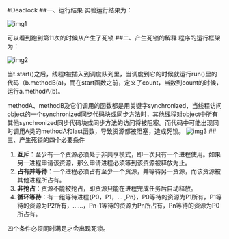 #Deadlock
##一、运行结果
实验运行结果为：

![img1](http://oficjb2g0.bkt.clouddn.com/lock.png)

可以看到跑到第11次的时候从产生了死锁
##二、产生死锁的解释
程序的运行框架为：

![img2](http://oficjb2g0.bkt.clouddn.com/thread.png)

当t.start()之后，线程t被插入到调度队列里，当调度到它的时候就运行run()里的代码（b.methodB(a)，而在start函数之前，定义了count，当数到count的时候，运行a.methodA(b)。 

methodA、methodB及它们调用的函数都是用关键字synchronized，当线程访问object的一个synchronized同步代码块或同步方法时，其他线程对object中所有其他synchronized同步代码块或同步方法的访问将被阻塞。而代码中可能出现同时调用A类的methodA和last函数，导致资源都被阻塞，造成死锁。
![img3](http://oficjb2g0.bkt.clouddn.com/classab.png)
##三、产生死锁的四个必要条件
1. **互斥**：至少有一个资源必须处于非共享模式，即一次只有一个进程使用。如果另一进程申请该资源，那么申请进程必须等到该资源被释放为止。
1.  **占有并等待**：一个进程必须占有至少一个资源，并等待另一资源，而该资源被其他进程所占有。
1.   **非抢占**：资源不能被抢占，即资源只能在进程完成任务后自动释放。
1.   **循环等待**：有一组等待进程{P0，P1，... ,Pn}，P0等待的资源为P1所有，P1等待的资源为P2所有，......，Pn-1等待的资源为Pn所占有，Pn等待的资源为P0所占有。
  
  四个条件必须同时满足才会出现死锁。